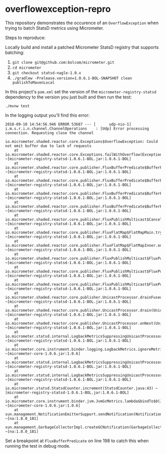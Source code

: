 # overflowexception-repro

This repository demonstrates the occurence of an `OverflowException` when trying to batch StatsD metrics using Micrometer.

Steps to reproduce:

Locally build and install a patched Micrometer StatsD registry that supports batching:

1. `git clone git@github.com:bolcom/micrometer.git` 
1. `cd micrometer`
1. `git checkout statsd-nagle-1.0.x`
1. `./gradlew -Prelease.version=1.0.6.1-BOL-SNAPSHOT clean publishToMavenLocal`

In this project's `pom.xml` set the version of the `micrometer-registry-statsd` dependency to the version you just built
and then run the test:

    ./mvnw test

In the logging output you'll find this error:

    2018-09-10 14:54:56.946 ERROR 53687 --- [      udp-nio-1] i.m.s.r.i.n.channel.ChannelOperations    : [Udp] Error processing connection. Requesting close the channel
    
    io.micrometer.shaded.reactor.core.Exceptions$OverflowException: Could not emit buffer due to lack of requests
    	at io.micrometer.shaded.reactor.core.Exceptions.failWithOverflow(Exceptions.java:215) ~[micrometer-registry-statsd-1.0.6.1-BOL.jar:1.0.6.1-BOL]
    	at io.micrometer.shaded.reactor.core.publisher.FluxBufferPredicate$BufferPredicateSubscriber.emit(FluxBufferPredicate.java:292) ~[micrometer-registry-statsd-1.0.6.1-BOL.jar:1.0.6.1-BOL]
    	at io.micrometer.shaded.reactor.core.publisher.FluxBufferPredicate$BufferPredicateSubscriber.onNextNewBuffer(FluxBufferPredicate.java:251) ~[micrometer-registry-statsd-1.0.6.1-BOL.jar:1.0.6.1-BOL]
    	at io.micrometer.shaded.reactor.core.publisher.FluxBufferPredicate$BufferPredicateSubscriber.tryOnNext(FluxBufferPredicate.java:208) ~[micrometer-registry-statsd-1.0.6.1-BOL.jar:1.0.6.1-BOL]
    	at io.micrometer.shaded.reactor.core.publisher.FluxBufferPredicate$BufferPredicateSubscriber.onNext(FluxBufferPredicate.java:180) ~[micrometer-registry-statsd-1.0.6.1-BOL.jar:1.0.6.1-BOL]
    	at io.micrometer.shaded.reactor.core.publisher.FluxPublishMulticast$CancelMulticaster.onNext(FluxPublishMulticast.java:731) ~[micrometer-registry-statsd-1.0.6.1-BOL.jar:1.0.6.1-BOL]
    	at io.micrometer.shaded.reactor.core.publisher.FluxFlatMap$FlatMapMain.tryEmit(FluxFlatMap.java:484) ~[micrometer-registry-statsd-1.0.6.1-BOL.jar:1.0.6.1-BOL]
    	at io.micrometer.shaded.reactor.core.publisher.FluxFlatMap$FlatMapInner.onNext(FluxFlatMap.java:916) ~[micrometer-registry-statsd-1.0.6.1-BOL.jar:1.0.6.1-BOL]
    	at io.micrometer.shaded.reactor.core.publisher.FluxPublishMulticast$FluxPublishMulticaster.drainAsync(FluxPublishMulticast.java:490) ~[micrometer-registry-statsd-1.0.6.1-BOL.jar:1.0.6.1-BOL]
    	at io.micrometer.shaded.reactor.core.publisher.FluxPublishMulticast$FluxPublishMulticaster.drain(FluxPublishMulticast.java:303) ~[micrometer-registry-statsd-1.0.6.1-BOL.jar:1.0.6.1-BOL]
    	at io.micrometer.shaded.reactor.core.publisher.FluxPublishMulticast$FluxPublishMulticaster.onNext(FluxPublishMulticast.java:274) ~[micrometer-registry-statsd-1.0.6.1-BOL.jar:1.0.6.1-BOL]
    	at io.micrometer.shaded.reactor.core.publisher.UnicastProcessor.drainFused(UnicastProcessor.java:234) ~[micrometer-registry-statsd-1.0.6.1-BOL.jar:1.0.6.1-BOL]
    	at io.micrometer.shaded.reactor.core.publisher.UnicastProcessor.drain(UnicastProcessor.java:267) ~[micrometer-registry-statsd-1.0.6.1-BOL.jar:1.0.6.1-BOL]
    	at io.micrometer.shaded.reactor.core.publisher.UnicastProcessor.onNext(UnicastProcessor.java:343) ~[micrometer-registry-statsd-1.0.6.1-BOL.jar:1.0.6.1-BOL]
    	at io.micrometer.statsd.internal.LogbackMetricsSuppressingUnicastProcessor.lambda$onNext$0(LogbackMetricsSuppressingUnicastProcessor.java:43) ~[micrometer-registry-statsd-1.0.6.1-BOL.jar:1.0.6.1-BOL]
    	at io.micrometer.core.instrument.binder.logging.LogbackMetrics.ignoreMetrics(LogbackMetrics.java:77) ~[micrometer-core-1.0.6.jar:1.0.6]
    	at io.micrometer.statsd.internal.LogbackMetricsSuppressingUnicastProcessor.onNext(LogbackMetricsSuppressingUnicastProcessor.java:43) ~[micrometer-registry-statsd-1.0.6.1-BOL.jar:1.0.6.1-BOL]
    	at io.micrometer.statsd.internal.LogbackMetricsSuppressingUnicastProcessor.onNext(LogbackMetricsSuppressingUnicastProcessor.java:24) ~[micrometer-registry-statsd-1.0.6.1-BOL.jar:1.0.6.1-BOL]
    	at io.micrometer.statsd.StatsdCounter.increment(StatsdCounter.java:43) ~[micrometer-registry-statsd-1.0.6.1-BOL.jar:1.0.6.1-BOL]
    	at io.micrometer.core.instrument.binder.jvm.JvmGcMetrics.lambda$bindTo$0(JvmGcMetrics.java:170) ~[micrometer-core-1.0.6.jar:1.0.6]
    	at sun.management.NotificationEmitterSupport.sendNotification(NotificationEmitterSupport.java:156) ~[na:1.8.0_181]
    	at sun.management.GarbageCollectorImpl.createGCNotification(GarbageCollectorImpl.java:143) ~[na:1.8.0_181]

Set a breakpoint at `FluxBufferPredicate` on line 198 to catch this when running the test in debug mode.
